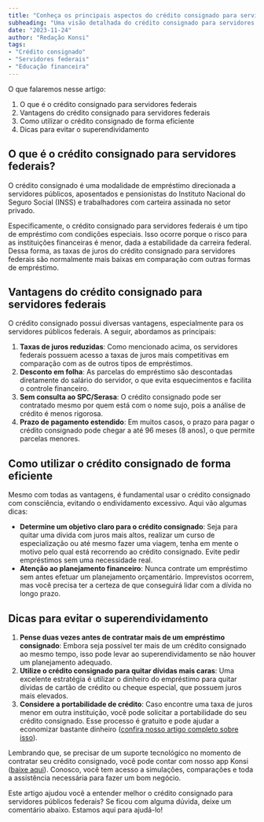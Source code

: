 ```yaml
---
title: "Conheça os principais aspectos do crédito consignado para servidores federais"
subheading: "Uma visão detalhada do crédito consignado para servidores federais: vantagens, características e dicas para utilizá-lo de forma eficiente"
date: "2023-11-24"
author: "Redação Konsi"
tags:
- "Crédito consignado"
- "Servidores federais"
- "Educação financeira"
---
```


O que falaremos nesse artigo:
1. O que é o crédito consignado para servidores federais
2. Vantagens do crédito consignado para servidores federais
3. Como utilizar o crédito consignado de forma eficiente
4. Dicas para evitar o superendividamento

## O que é o crédito consignado para servidores federais?

O crédito consignado é uma modalidade de empréstimo direcionada a servidores públicos, aposentados e pensionistas do Instituto Nacional do Seguro Social (INSS) e trabalhadores com carteira assinada no setor privado.

Especificamente, o crédito consignado para servidores federais é um tipo de empréstimo com condições especiais. Isso ocorre porque o risco para as instituições financeiras é menor, dada a estabilidade da carreira federal. Dessa forma, as taxas de juros do crédito consignado para servidores federais são normalmente mais baixas em comparação com outras formas de empréstimo.

## Vantagens do crédito consignado para servidores federais

O crédito consignado possui diversas vantagens, especialmente para os servidores públicos federais. A seguir, abordamos as principais:

1. **Taxas de juros reduzidas**: Como mencionado acima, os servidores federais possuem acesso a taxas de juros mais competitivas em comparação com as de outros tipos de empréstimos.
2. **Desconto em folha**: As parcelas do empréstimo são descontadas diretamente do salário do servidor, o que evita esquecimentos e facilita o controle financeiro.
3. **Sem consulta ao SPC/Serasa**: O crédito consignado pode ser contratado mesmo por quem está com o nome sujo, pois a análise de crédito é menos rigorosa.
4. **Prazo de pagamento estendido**: Em muitos casos, o prazo para pagar o crédito consignado pode chegar a até 96 meses (8 anos), o que permite parcelas menores.

## Como utilizar o crédito consignado de forma eficiente

Mesmo com todas as vantagens, é fundamental usar o crédito consignado com consciência, evitando o endividamento excessivo. Aqui vão algumas dicas:

- **Determine um objetivo claro para o crédito consignado**: Seja para quitar uma dívida com juros mais altos, realizar um curso de especialização ou até mesmo fazer uma viagem, tenha em mente o motivo pelo qual está recorrendo ao crédito consignado. Evite pedir empréstimos sem uma necessidade real.
- **Atenção ao planejamento financeiro**: Nunca contrate um empréstimo sem antes efetuar um planejamento orçamentário. Imprevistos ocorrem, mas você precisa ter a certeza de que conseguirá lidar com a dívida no longo prazo.

## Dicas para evitar o superendividamento

1. **Pense duas vezes antes de contratar mais de um empréstimo consignado**: Embora seja possível ter mais de um crédito consignado ao mesmo tempo, isso pode levar ao superendividamento se não houver um planejamento adequado.
2. **Utilize o crédito consignado para quitar dívidas mais caras**: Uma excelente estratégia é utilizar o dinheiro do empréstimo para quitar dívidas de cartão de crédito ou cheque especial, que possuem juros mais elevados.
3. **Considere a portabilidade de crédito**: Caso encontre uma taxa de juros menor em outra instituição, você pode solicitar a portabilidade do seu crédito consignado. Esse processo é gratuito e pode ajudar a economizar bastante dinheiro ([confira nosso artigo completo sobre isso](https://www.konsi.com.br/postagens/1910-conhecendo-suas-opcoes-credito-consignado-credito-pessoal-ou-credito-rotativo)).

Lembrando que, se precisar de um suporte tecnológico no momento de contratar seu crédito consignado, você pode contar com nosso app Konsi ([baixe aqui](https://www.konsi.com.br/app-download)). Conosco, você tem acesso a simulações, comparações e toda a assistência necessária para fazer um bom negócio.

Este artigo ajudou você a entender melhor o crédito consignado para servidores públicos federais? Se ficou com alguma dúvida, deixe um comentário abaixo. Estamos aqui para ajudá-lo!
